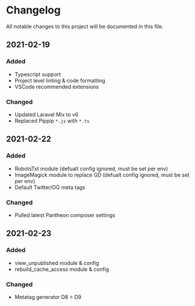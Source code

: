 # Changelog

All notable changes to this project will be documented in this file.

## 2021-02-19

### Added

- Typescript support
- Project level linting & code formatting
- VSCode recommended extensions

### Changed

- Updated Laravel Mix to v6
- Replaced Pippip `*.js` with `*.ts`

## 2021-02-22

### Added

- RobotsTxt module (defualt config ignored, must be set per env)
- ImageMagick module to replace GD (defualt config ignored, must be set per env)
- Default Twitter/OG meta tags

### Changed

- Pulled latest Pantheon composer settings

## 2021-02-23

### Added

- view_unpublished module & config
- rebuild_cache_access module & config

### Changed

- Metatag generator D8 > D9
